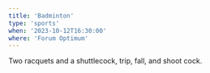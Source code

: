 ```yaml
---
title: 'Badminton'
type: 'sports'
when: '2023-10-12T16:30:00'
where: 'Forum Optimum'
---
```


Two racquets and a shuttlecock, trip, fall, and shoot cock.
